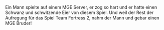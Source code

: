 Ein Mann spielte auf einem MGE Server, er zog so hart und er hatte einen Schwanz und schwitzende Eier von diesem Spiel. Und weil der Rest der Aufregung für das Spiel Team Fortress 2, nahm der Mann und gebar einen MGE Bruder!
